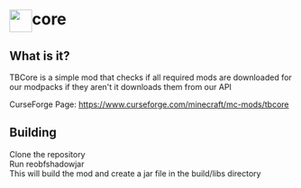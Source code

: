 <img src="https://techblock.pl/storage/img/tblogov2svg.svg" width="40" height="40" align="top">core
================

## What is it?
TBCore is a simple mod that checks if all required mods are downloaded for our modpacks if they aren't it downloads them from our API

CurseForge Page: https://www.curseforge.com/minecraft/mc-mods/tbcore

## Building
Clone the repository <br>
Run reobfshadowjar <br>
This will build the mod and create a jar file in the build/libs directory